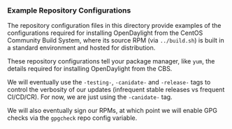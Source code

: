 ### Example Repository Configurations

The repository configuration files in this directory provide examples
of the configurations required for installing OpenDaylight from the CentOS
Community Build System, where its source RPM (via `../build.sh`) is built
in a standard environment and hosted for distribution.

These repository configurations tell your package manager, like `yum`,
the details required for installing OpenDaylight from the CBS.

We will eventually use the `-testing-`, `-canidate-` and `-release-` tags to
control the verbosity of our updates (infrequent stable releases vs frequent
CI/CD/CR). For now, we are just using the `-canidate-` tag.

We will also eventually sign our RPMs, at which point we will enable GPG
checks via the `gpgcheck` repo config variable.
